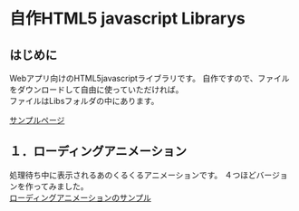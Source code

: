 # 自作HTML5 javascript Librarys
## はじめに 
Webアプリ向けのHTML5javascriptライブラリです。 
自作ですので、ファイルをダウンロードして自由に使っていただければ。  
ファイルはLibsフォルダの中にあります。  

<a href="https://Mikimori12.github.io/javascript-Librarys/index.html" target="blank" alt="サンプルページ">サンプルページ</a>

## １．ローディングアニメーション 
処理待ち中に表示されるあのくるくるアニメーションです。 
４つほどバージョンを作ってみました。  
<a href="https://mikimori12.github.io/javascript-Librarys/Libs/MJLibs01LoadingAnimation/index.html" target="_MJLibs01LoadinAnimation" title="ローディングアニメーションのサンプルページに飛びます。">ローディングアニメーションのサンプル</a>
